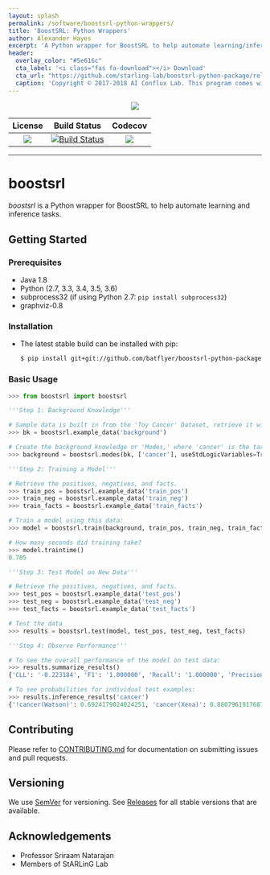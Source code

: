 ```yaml
---
layout: splash
permalink: /software/boostsrl-python-wrappers/
title: 'BoostSRL: Python Wrappers'
author: Alexander Hayes
excerpt: 'A Python wrapper for BoostSRL to help automate learning/inference tasks.<br /><br />{::nomarkdown}<iframe style="display: inline-block;" src="https://ghbtns.com/github-btn.html?user=starling-lab&repo=boostsrl-python-package&type=star&count=true&size=large" frameborder="0" width="120px" height="30px"></iframe> <iframe style="display: inline-block;" src="https://ghbtns.com/github-btn.html?user=starling-lab&repo=boostsrl-python-package&type=fork&count=true&size=large" frameborder="0" scrolling="0" width="158px" height="30px"></iframe>{:/nomarkdown}'
header:
  overlay_color: "#5e616c"
  cta_label: '<i class="fas fa-download"></i> Download'
  cta_url: "https://github.com/starling-lab/boostsrl-python-package/releases"
  caption: 'Copyright © 2017-2018 AI Conflux Lab. This program comes with absolutely no warranty. This is free software, available under the terms of the GPL-3.0.'
---
```


<p align="center">
	<img src="https://github.com/starling-lab/boostsrl-python-package/raw/master/media/box2.png" />
</p>

| License | Build Status | Codecov |
| :---: | :---: | :---: |
| [![][license img]][license] | [![Build Status](https://travis-ci.org/starling-lab/boostsrl-python-package.svg?branch=master)](https://travis-ci.org/starling-lab/boostsrl-python-package) | [![][codecov img]][codecov link] |

---

# boostsrl

*boostsrl* is a Python wrapper for BoostSRL to help automate learning and inference tasks.

## Getting Started

### Prerequisites

* Java 1.8
* Python (2.7, 3.3, 3.4, 3.5, 3.6)
* subprocess32 (if using Python 2.7: `pip install subprocess32`)
* graphviz-0.8

### Installation

* The latest stable build can be installed with pip:

  ```bash
  $ pip install git+git://github.com/batflyer/boostsrl-python-package.git
  ```

### Basic Usage

```python
>>> from boostsrl import boostsrl

'''Step 1: Background Knowledge'''

# Sample data is built in from the 'Toy Cancer' Dataset, retrieve it with example_data
>>> bk = boostsrl.example_data('background')

# Create the background knowledge or 'Modes,' where 'cancer' is the target we want to predict.
>>> background = boostsrl.modes(bk, ['cancer'], useStdLogicVariables=True, treeDepth=4, nodeSize=2, numOfClauses=8)

'''Step 2: Training a Model'''

# Retrieve the positives, negatives, and facts.
>>> train_pos = boostsrl.example_data('train_pos')
>>> train_neg = boostsrl.example_data('train_neg')
>>> train_facts = boostsrl.example_data('train_facts')

# Train a model using this data:
>>> model = boostsrl.train(background, train_pos, train_neg, train_facts)

# How many seconds did training take?
>>> model.traintime()
0.705

'''Step 3: Test Model on New Data'''

# Retrieve the positives, negatives, and facts.
>>> test_pos = boostsrl.example_data('test_pos')
>>> test_neg = boostsrl.example_data('test_neg')
>>> test_facts = boostsrl.example_data('test_facts')

# Test the data
>>> results = boostsrl.test(model, test_pos, test_neg, test_facts)

'''Step 4: Observe Performance'''

# To see the overall performance of the model on test data:
>>> results.summarize_results()
{'CLL': '-0.223184', 'F1': '1.000000', 'Recall': '1.000000', 'Precision': '1.000000,0.500', 'AUC ROC': '1.000000', 'AUC PR': '1.000000'}

# To see probabilities for individual test examples:
>>> results.inference_results('cancer')
{'!cancer(Watson)': 0.6924179024024251, 'cancer(Xena)': 0.8807961917687174, '!cancer(Voldemort)': 0.6924179024024251, 'cancer(Yoda)': 0.8807961917687174, 'cancer(Zod)': 0.8807961917687174}

```

## Contributing

Please refer to [CONTRIBUTING.md](https://github.com/starling-lab/boostsrl-python-package/blob/master/.github/CONTRIBUTING.md) for documentation on submitting issues and pull requests.

## Versioning

We use [SemVer](http://semver.org/) for versioning. See [Releases](https://github.com/batflyer/boostsrl-python-package/releases) for all stable versions that are available.

## Acknowledgements

* Professor Sriraam Natarajan
* Members of StARLinG Lab

[license]:license.txt
[license img]:https://img.shields.io/github/license/starling-lab/boostsrl-python-package.svg

[codecov img]:https://codecov.io/gh/starling-lab/boostsrl-python-package/branch/master/graphs/badge.svg?branch=master
[codecov link]:https://codecov.io/github/starling-lab/boostsrl-python-package?branch=master
